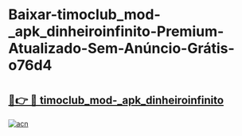# Baixar-timoclub_mod-_apk_dinheiroinfinito-Premium-Atualizado-Sem-Anúncio-Grátis-o76d4

# <h2><a href="https://g0z813.esa.edu.pl?src=timoclub_mod-_apk_dinheiroinfinito&ref=o76d4">🔗👉 🔴 timoclub_mod-_apk_dinheiroinfinito</a></h2>

[![acn](https://github.com/user-attachments/assets/0f9c940e-d8b0-45ae-aac7-cd30a18b3e1c)](https://g0z813.esa.edu.pl?src=timoclub_mod-_apk_dinheiroinfinito&ref=o76d4)

